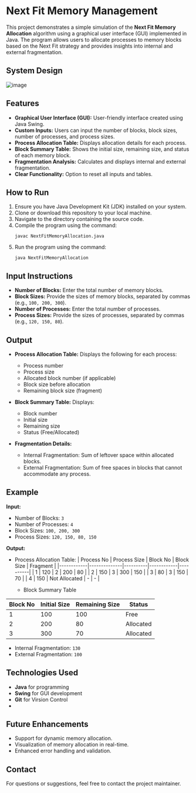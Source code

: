 # Next Fit Memory Management

This project demonstrates a simple simulation of the **Next Fit Memory Allocation** algorithm using a graphical user interface (GUI) implemented in Java. The program allows users to allocate processes to memory blocks based on the Next Fit strategy and provides insights into internal and external fragmentation.

## System Design 
![image](https://github.com/user-attachments/assets/d4f39a23-e4f2-479e-b376-702c7caff9f7)

## Features

- **Graphical User Interface (GUI):** User-friendly interface created using Java Swing.
- **Custom Inputs:** Users can input the number of blocks, block sizes, number of processes, and process sizes.
- **Process Allocation Table:** Displays allocation details for each process.
- **Block Summary Table:** Shows the initial size, remaining size, and status of each memory block.
- **Fragmentation Analysis:** Calculates and displays internal and external fragmentation.
- **Clear Functionality:** Option to reset all inputs and tables.

## How to Run

1. Ensure you have Java Development Kit (JDK) installed on your system.
2. Clone or download this repository to your local machine.
3. Navigate to the directory containing the source code.
4. Compile the program using the command:
   ```
   javac NextFitMemoryAllocation.java
   ```
5. Run the program using the command:
   ```
   java NextFitMemoryAllocation
   ```

## Input Instructions

- **Number of Blocks:** Enter the total number of memory blocks.
- **Block Sizes:** Provide the sizes of memory blocks, separated by commas (e.g., `100, 200, 300`).
- **Number of Processes:** Enter the total number of processes.
- **Process Sizes:** Provide the sizes of processes, separated by commas (e.g., `120, 150, 80`).

## Output

- **Process Allocation Table:** Displays the following for each process:
  - Process number
  - Process size
  - Allocated block number (if applicable)
  - Block size before allocation
  - Remaining block size (fragment)
  
- **Block Summary Table:** Displays:
  - Block number
  - Initial size
  - Remaining size
  - Status (Free/Allocated)

- **Fragmentation Details:**
  - Internal Fragmentation: Sum of leftover space within allocated blocks.
  - External Fragmentation: Sum of free spaces in blocks that cannot accommodate any process.

## Example

**Input:**
- Number of Blocks: `3`
- Number of Processes: `4`
- Block Sizes: `100, 200, 300`
- Process Sizes: `120, 150, 80, 150`

**Output:**
- Process Allocation Table:
  | Process No | Process Size | Block No | Block Size | Fragment |
  |------------|--------------|----------|------------|----------|
  | 1          | 120          | 2        | 200        | 80       |
  | 2          | 150          | 3        | 300        | 150      |
  | 3          | 80           | 3        | 150        | 70       |
  | 4          | 150           | Not Allocated | -      | -        |

  - Block Summary Table

| Block No   | Initial Size | Remaining Size | Status       | 
|------------|--------------|----------------|--------------|
| 1          | 100          | 100            | Free         |
| 2          | 200          | 80             | Allocated    |
| 3          | 300          | 70             | Allocated    |

- Internal Fragmentation: `130`
- External Fragmentation: `100`

## Technologies Used

- **Java** for programming
- **Swing** for GUI development
- **Git** for Virsion Control
- 
## Future Enhancements

- Support for dynamic memory allocation.
- Visualization of memory allocation in real-time.
- Enhanced error handling and validation.

## Contact

For questions or suggestions, feel free to contact the project maintainer.


